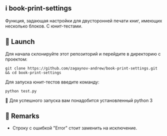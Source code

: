 ## :information_source: book-print-settings
Функция, задающая настройки для двусторонней печати книг, имеющих несколько блоков. С юнит-тестами.

## :rocket: Launch

Для начала склонируйте этот репозиторий и перейдите в директорию с проектом:

```
git clone https://github.com/zagaynov-andrew/book-print-settings.git && cd book-print-settings
```

Для запуска юнит-тестов введите команду:

```
python test.py
```

:pushpin: Для успешного запуска вам понадобится установленный python 3

## :anger: Remarks

- Строку с ошибкой "Error" стоит заменить на исключение.
